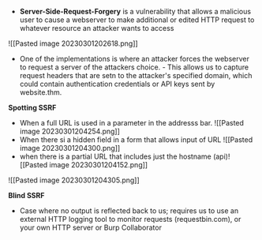 
-  **Server-Side-Request-Forgery** is a vulnerability that allows a malicious user to cause a webserver to make additional or edited HTTP request to whatever resource an attacker wants to access

![[Pasted image 20230301202618.png]]

- One of the implementations is where an attacker forces the webserver to request a server of the attackers choice.
		-  This allows us to capture request headers that are setn to the attacker's specified domain, which could  contain authentication credentials or API keys sent by website.thm.

**Spotting SSRF**

- When a full URL is used in a parameter in the addresss bar.
![[Pasted image 20230301204254.png]]
- When there si a hidden field in a form that allows input of URL
![[Pasted image 20230301204300.png]]
- when there is a partial URL that includes just the hostname (api)![[Pasted image 20230301204152.png]]

![[Pasted image 20230301204305.png]]

**Blind SSRF**

- Case where no output is reflected back to us; requires us to use an external HTTP logging tool to monitor requests (requestbin.com), or your own HTTP server or Burp Collaborator

